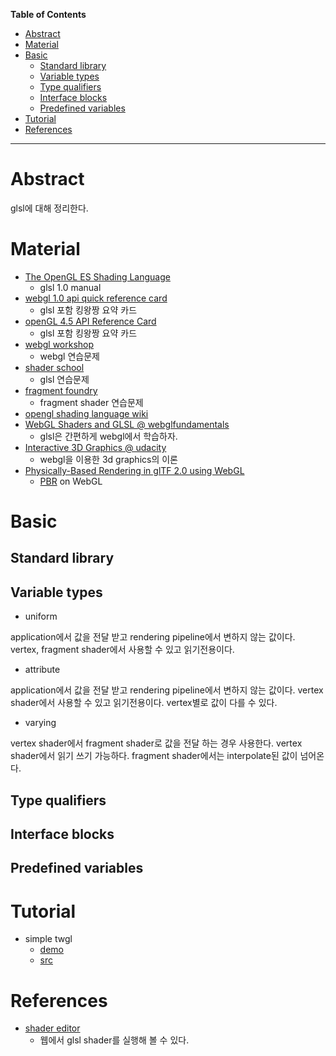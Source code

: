 <!-- markdown-toc start - Don't edit this section. Run M-x markdown-toc-refresh-toc -->
**Table of Contents**

- [Abstract](#abstract)
- [Material](#material)
- [Basic](#basic)
  - [Standard library](#standard-library)
  - [Variable types](#variable-types)
  - [Type qualifiers](#type-qualifiers)
  - [Interface blocks](#interface-blocks)
  - [Predefined variables](#predefined-variables)
- [Tutorial](#tutorial)
- [References](#references)

<!-- markdown-toc end -->

-------------------------------------------------------------------------------

# Abstract

glsl에 대해 정리한다.

# Material

* [The OpenGL ES Shading Language](https://www.khronos.org/files/opengles_shading_language.pdf)
  * glsl 1.0 manual
* [webgl 1.0 api quick reference card](https://www.khronos.org/files/webgl/webgl-reference-card-1_0.pdf)
  * glsl 포함 킹왕짱 요약 카드
* [openGL 4.5 API Reference Card](https://www.khronos.org/files/opengl45-quick-reference-card.pdf) 
  * glsl 포함 킹왕짱 요약 카드
* [webgl workshop](https://github.com/stackgl/webgl-workshop)
  * webgl 연습문제
* [shader school](https://github.com/stackgl/shader-school)
  * glsl 연습문제
* [fragment foundry](http://hughsk.io/fragment-foundry/chapters/01-hello-world.html)
  * fragment shader 연습문제
* [opengl shading language wiki](https://www.khronos.org/opengl/wiki/OpenGL_Shading_Language)
* [WebGL Shaders and GLSL @ webglfundamentals](https://webglfundamentals.org/webgl/lessons/webgl-shaders-and-glsl.html)
  * glsl은 간편하게 webgl에서 학습하자.
* [Interactive 3D Graphics @ udacity](https://www.udacity.com/course/interactive-3d-graphics--cs291)
  * webgl을 이용한 3d graphics의 이론
* [Physically-Based Rendering in glTF 2.0 using WebGL](https://github.com/KhronosGroup/glTF-WebGL-PBR)
  * [PBR](/pbr/) on WebGL

# Basic

## Standard library

## Variable types

* uniform

application에서 값을 전달 받고 rendering pipeline에서 변하지 않는
값이다. vertex, fragment shader에서 사용할 수 있고 읽기전용이다.

* attribute

application에서 값을 전달 받고 rendering pipeline에서 변하지 않는
값이다. vertex shader에서 사용할 수 있고 읽기전용이다. vertex별로
값이 다를 수 있다.

* varying

vertex shader에서 fragment shader로 값을 전달 하는 경우 사용한다.
vertex shader에서 읽기 쓰기 가능하다. fragment shader에서는
interpolate된 값이 넘어온다.

## Type qualifiers

## Interface blocks

## Predefined variables

# Tutorial

* simple twgl
  * [demo](https://rawgit.com/iamslash/TIL/master/glsl/ex/a.html)
  * [src](ex/a.html)

# References

* [shader editor](http://shdr.bkcore.com/)
  * 웹에서 glsl shader를 실행해 볼 수 있다.
